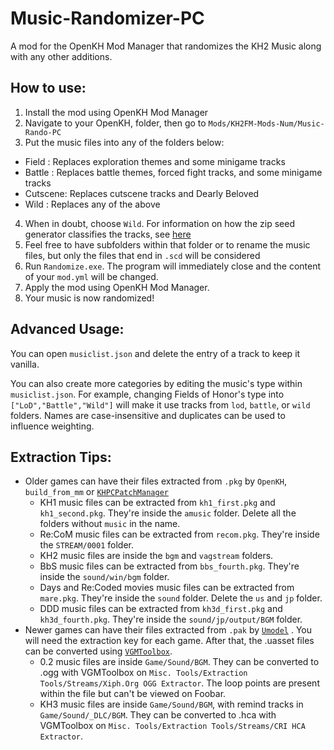 # Music-Randomizer-PC
A mod for the OpenKH Mod Manager that randomizes the KH2 Music along with any other additions.

## How to use:
1. Install the mod using OpenKH Mod Manager
2. Navigate to your OpenKH, folder, then go to `Mods/KH2FM-Mods-Num/Music-Rando-PC`
3. Put the music files into any of the folders below:
  - Field   : Replaces exploration themes and some minigame tracks
  - Battle  : Replaces battle themes, forced fight tracks, and some minigame tracks
  - Cutscene: Replaces cutscene tracks and Dearly Beloved
  - Wild    : Replaces any of the above
4. When in doubt, choose `Wild`. For information on how the zip seed generator classifies the tracks, see [here](https://github.com/tommadness/KH2Randomizer/blob/master/Module/randomBGM.py)
5. Feel free to have subfolders within that folder or to rename the music files, but only the files that end in `.scd` will be considered
6. Run `Randomize.exe`. The program will immediately close and the content of your `mod.yml` will be changed.
7. Apply the mod using OpenKH Mod Manager.
8. Your music is now randomized!

## Advanced Usage:
You can open `musiclist.json` and delete the entry of a track to keep it vanilla.

You can also create more categories by editing the music's type within `musiclist.json`. For example, changing Fields of Honor's type into `["LoD","Battle","Wild"]` will make it use tracks from `lod`, `battle`, or `wild` folders. Names are case-insensitive and duplicates can be used to influence weighting.

## Extraction Tips:
- Older games can have their files extracted from `.pkg` by `OpenKH`, `build_from_mm` or [`KHPCPatchManager`](https://github.com/AntonioDePau/KHPCPatchManager/releases)
  - KH1 music files can be extracted from `kh1_first.pkg` and `kh1_second.pkg`. They're inside the `amusic` folder. Delete all the folders without `music` in the name.
  - Re:CoM music files can be extracted from `recom.pkg`. They're inside the `STREAM/0001` folder.
  - KH2 music files are inside the `bgm` and `vagstream` folders.
  - BbS music files can be extracted from `bbs_fourth.pkg`. They're inside the `sound/win/bgm` folder.
  - Days and Re:Coded movies music files can be extracted from `mare.pkg`. They're inside the `sound` folder. Delete the `us` and `jp` folder.
  - DDD music files can be extracted from `kh3d_first.pkg` and `kh3d_fourth.pkg`. They're inside the `sound/jp/output/BGM` folder.
- Newer games can have their files extracted from `.pak` by [`Umodel`](https://www.gildor.org/en/projects/umodel) . You will need the extraction key for each game. After that, the .uasset files can be converted using [`VGMToolbox`](https://sourceforge.net/projects/vgmtoolbox/).
  - 0.2 music files are inside `Game/Sound/BGM`. They can be converted to .ogg with VGMToolbox on `Misc. Tools/Extraction Tools/Streams/Xiph.Org OGG Extractor`. The loop points are present within the file but can't be viewed on Foobar.
  - KH3 music files are inside `Game/Sound/BGM`, with remind tracks in `Game/Sound/_DLC/BGM`. They can be converted to .hca with VGMToolbox on `Misc. Tools/Extraction Tools/Streams/CRI HCA Extractor`.
